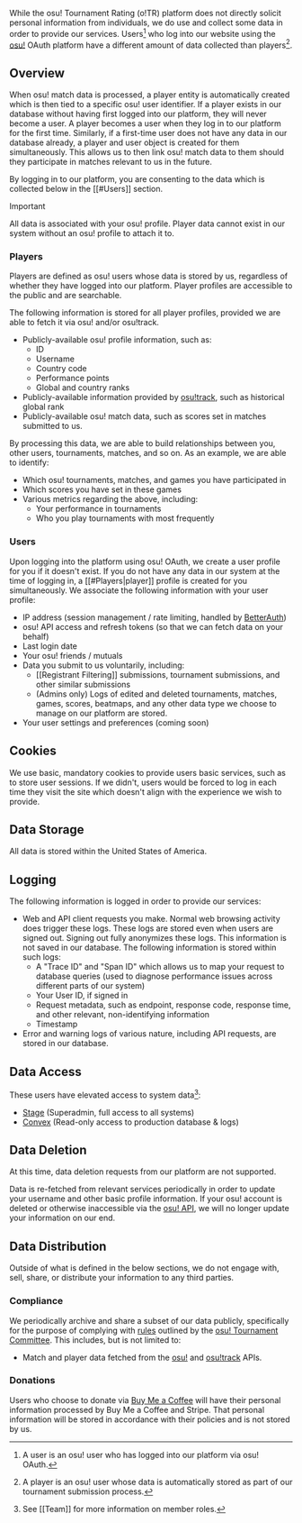 While the osu! Tournament Rating (o!TR) platform does not directly solicit personal information from individuals, we do use and collect some data in order to provide our services. Users[^1] who log into our website using the [osu!](https://osu.ppy.sh/) OAuth platform have a different amount of data collected than players[^2].

## Overview

When osu! match data is processed, a player entity is automatically created which is then tied to a specific osu! user identifier. If a player exists in our database without having first logged into our platform, they will never become a user. A player becomes a user when they log in to our platform for the first time. Similarly, if a first-time user does not have any data in our database already, a player and user object is created for them simultaneously. This allows us to then link osu! match data to them should they participate in matches relevant to us in the future.

By logging in to our platform, you are consenting to the data which is collected below in the [[#Users]] section.

> [!important]
> All data is associated with your osu! profile. Player data cannot exist in our system without an osu! profile to attach it to.

### Players

Players are defined as osu! users whose data is stored by us, regardless of whether they have logged into our platform. Player profiles are accessible to the public and are searchable.

The following information is stored for all player profiles, provided we are able to fetch it via osu! and/or osu!track.

- Publicly-available osu! profile information, such as:
    - ID
    - Username
    - Country code
    - Performance points
    - Global and country ranks
- Publicly-available information provided by [osu!track](https://ameobea.me/osutrack/), such as historical global rank
- Publicly-available osu! match data, such as scores set in matches submitted to us.

By processing this data, we are able to build relationships between you, other users, tournaments, matches, and so on. As an example, we are able to identify:

- Which osu! tournaments, matches, and games you have participated in
- Which scores you have set in these games
- Various metrics regarding the above, including:
    - Your performance in tournaments
    - Who you play tournaments with most frequently

### Users

Upon logging into the platform using osu! OAuth, we create a user profile for you if it doesn't exist. If you do not have any data in our system at the time of logging in, a [[#Players|player]] profile is created for you simultaneously. We associate the following information with your user profile:

- IP address (session management / rate limiting, handled by [BetterAuth](https://www.better-auth.com/docs/reference/security#ip-address-headers))
- osu! API access and refresh tokens (so that we can fetch data on your behalf)
- Last login date
- Your osu! friends / mutuals
- Data you submit to us voluntarily, including:
    - [[Registrant Filtering]] submissions, tournament submissions, and other similar submissions
    - (Admins only) Logs of edited and deleted tournaments, matches, games, scores, beatmaps, and any other data type we choose to manage on our platform are stored.
- Your user settings and preferences (coming soon)

## Cookies

We use basic, mandatory cookies to provide users basic services, such as to store user sessions. If we didn't, users would be forced to log in each time they visit the site which doesn't align with the experience we wish to provide.

## Data Storage

All data is stored within the United States of America.

## Logging

The following information is logged in order to provide our services:

- Web and API client requests you make. Normal web browsing activity does trigger these logs. These logs are stored even when users are signed out. Signing out fully anonymizes these logs. This information is not saved in our database. The following information is stored within such logs:
    - A "Trace ID" and "Span ID" which allows us to map your request to database queries (used to diagnose performance issues across different parts of our system)
    - Your User ID, if signed in
    - Request metadata, such as endpoint, response code, response time, and other relevant, non-identifying information
    - Timestamp
- Error and warning logs of various nature, including API requests, are stored in our database.

## Data Access

These users have elevated access to system data[^3]:

- [Stage](https://osu.ppy.sh/users/8191845) (Superadmin, full access to all systems)
- [Convex](https://osu.ppy.sh/users/11292327) (Read-only access to production database & logs)

## Data Deletion

At this time, data deletion requests from our platform are not supported.

Data is re-fetched from relevant services periodically in order to update your username and other basic profile information. If your osu! account is deleted or otherwise inaccessible via the [osu! API](https://osu.ppy.sh/docs/index.html), we will no longer update your information on our end.

## Data Distribution

Outside of what is defined in the below sections, we do not engage with, sell, share, or distribute your information to any third parties.

### Compliance

We periodically archive and share a subset of our data publicly, specifically for the purpose of complying with [rules](https://osu.ppy.sh/wiki/en/Tournaments/Official_support#programs) outlined by the [osu! Tournament Committee](https://osu.ppy.sh/wiki/en/People/Tournament_Committee). This includes, but is not limited to:

- Match and player data fetched from the [osu!](https://osu.ppy.sh/docs/index.html) and [osu!track](https://github.com/Ameobea/osutrack-api) APIs.

### Donations

Users who choose to donate via [Buy Me a Coffee](buymeacoffee.com/stagecodes) will have their personal information processed by Buy Me a Coffee and Stripe. That personal information will be stored in accordance with their policies and is not stored by us.

[^1]: A user is an osu! user who has logged into our platform via osu! OAuth.
[^2]: A player is an osu! user whose data is automatically stored as part of our tournament submission process.

[^3]: See [[Team]] for more information on member roles.
